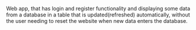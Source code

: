 Web app, that has login and register functionality and displaying some data from a
database in a table that is updated(refreshed) automatically, without the user needing to reset the
website when new data enters the database.

